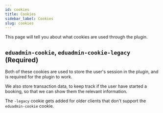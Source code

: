 ```yaml
---
id: cookies
title: Cookies
sidebar_label: Cookies
slug: cookies
---
```


This page will tell you about what cookies are used through the plugin.

## `eduadmin-cookie`, `eduadmin-cookie-legacy` **(Required)**

Both of these cookies are used to store the user's session in the plugin, and is required for the plugin to work.

We also store transaction data, to keep track if the user have started a booking, so that we can show them the relevant information.

The `-legacy` cookie gets added for older clients that don't support the `eduadmin-cookie` cookie.
